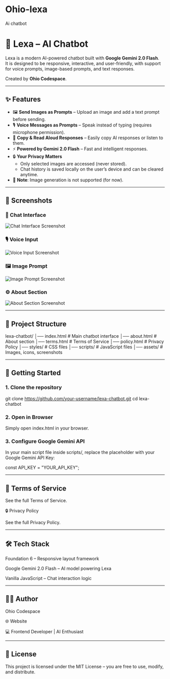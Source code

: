 # Ohio-lexa
Ai chatbot 
# 🤖 Lexa – AI Chatbot  

Lexa is a modern AI-powered chatbot built with **Google Gemini 2.0 Flash**.  
It is designed to be responsive, interactive, and user-friendly, with support for voice prompts, image-based prompts, and text responses.  

Created by **Ohio Codespace**.  

---

## ✨ Features  

- 🖼️ **Send Images as Prompts** – Upload an image and add a text prompt before sending.  
- 🎙️ **Voice Messages as Prompts** – Speak instead of typing (requires microphone permission).  
- 📖 **Copy & Read Aloud Responses** – Easily copy AI responses or listen to them.  
- ⚡ **Powered by Gemini 2.0 Flash** – Fast and intelligent responses.  
- 🔒 **Your Privacy Matters**  
  - Only selected images are accessed (never stored).  
  - Chat history is saved locally on the user’s device and can be cleared anytime.  
- 🚫 **Note**: Image generation is not supported (for now).  

---

## 📸 Screenshots  

### 💬 Chat Interface  
![Chat Interface Screenshot](assets/chat-interface.png)  

### 🎙️ Voice Input  
![Voice Input Screenshot](assets/voice-input.png)  

### 🖼️ Image Prompt  
![Image Prompt Screenshot](assets/image-prompt.png)  

### ⚙️ About Section  
![About Section Screenshot](assets/about-section.png)  

---

## 📂 Project Structure

lexa-chatbot/ │── index.html       # Main chatbot interface │── about.html       # About section │── terms.html       # Terms of Service │── policy.html      # Privacy Policy │── styles/          # CSS files │── scripts/         # JavaScript files │── assets/          # Images, icons, screenshots

---

## 🚀 Getting Started  

### 1. Clone the repository  
git clone https://github.com/your-username/lexa-chatbot.git
cd lexa-chatbot

### 2. Open in Browser

Simply open index.html in your browser.

### 3. Configure Google Gemini API

In your main script file inside scripts/, replace the placeholder with your Google Gemini API Key:

const API_KEY = "YOUR_API_KEY";


---

## 📜 Terms of Service

See the full Terms of Service.

🔒 Privacy Policy

See the full Privacy Policy.


---

## 🛠️ Tech Stack

Foundation 6 – Responsive layout framework

Google Gemini 2.0 Flash – AI model powering Lexa

Vanilla JavaScript – Chat interaction logic



---

## 👨‍💻 Author

Ohio Codespace

🌐 Website

💻 Frontend Developer | AI Enthusiast



---

## 📌 License

This project is licensed under the MIT License – you are free to use, modify, and distribute.
